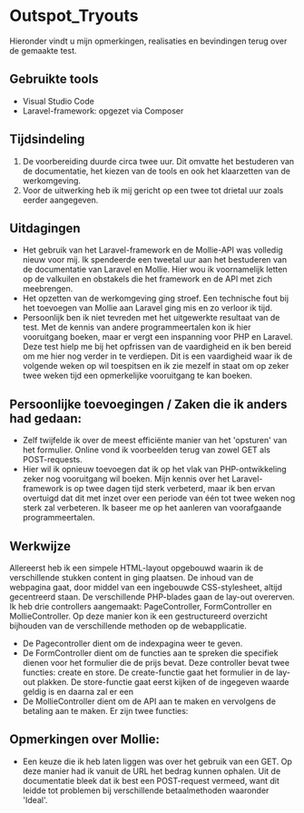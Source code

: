 # Outspot_Tryouts

Hieronder vindt u mijn opmerkingen, realisaties en bevindingen terug over de gemaakte test.

## Gebruikte tools

* Visual Studio Code
* Laravel-framework: opgezet via Composer


## Tijdsindeling
1. De voorbereiding duurde circa twee uur. Dit omvatte het bestuderen van de documentatie, het kiezen van de tools en ook het klaarzetten van de werkomgeving.
2. Voor de uitwerking heb ik mij gericht op een twee tot drietal uur zoals eerder aangegeven. 


## Uitdagingen
* Het gebruik van het Laravel-framework en de Mollie-API was volledig nieuw voor mij. Ik spendeerde een tweetal uur aan het bestuderen van de documentatie van Laravel en Mollie. Hier wou ik voornamelijk letten op de valkuilen en obstakels die het framework en de API met zich meebrengen.
* Het opzetten van de werkomgeving ging stroef. Een technische fout bij het toevoegen van Mollie aan Laravel ging mis en zo verloor ik tijd. 
* Persoonlijk ben ik niet tevreden met het uitgewerkte resultaat van de test. Met de kennis van andere programmeertalen kon ik hier vooruitgang boeken, maar er vergt een inspanning voor PHP en Laravel. Deze test hielp me bij het opfrissen van de vaardigheid en ik ben bereid om me hier nog verder in te verdiepen. Dit is een vaardigheid waar ik de volgende weken op wil toespitsen en ik zie mezelf in staat om op zeker twee weken tijd een opmerkelijke vooruitgang te kan boeken.

## Persoonlijke toevoegingen / Zaken die ik anders had gedaan:
* Zelf twijfelde ik over de meest efficiënte manier van het 'opsturen' van het formulier. Online vond ik voorbeelden terug van zowel GET als POST-requests.
* Hier wil ik opnieuw toevoegen dat ik op het vlak van PHP-ontwikkeling zeker nog vooruitgang wil boeken. Mijn kennis over het Laravel-framework is op twee dagen tijd sterk verbeterd, maar ik ben ervan overtuigd dat dit met inzet over een periode van één tot twee weken nog sterk zal verbeteren. Ik baseer me op het aanleren van voorafgaande programmeertalen.


## Werkwijze
Allereerst heb ik een simpele HTML-layout opgebouwd waarin ik de verschillende stukken content in ging plaatsen. De inhoud van de webpagina gaat, door middel van een ingebouwde CSS-stylesheet, altijd gecentreerd staan. De verschillende PHP-blades gaan de lay-out overerven.
Ik heb drie controllers aangemaakt: PageController, FormController en MollieController. Op deze manier kon ik een gestructureerd overzicht bijhouden van de verschillende methoden op de webapplicatie.
* De Pagecontroller dient om de indexpagina weer te geven.
* De FormController dient om de functies aan te spreken die specifiek dienen voor het formulier die de prijs bevat. Deze controller bevat twee functies: create en store. De create-functie gaat het formulier in de lay-out plakken. De store-functie gaat eerst kijken of de ingegeven waarde geldig is en daarna zal er een 
* De MollieController dient om de API aan te maken en vervolgens de betaling aan te maken. Er zijn twee functies: 


## Opmerkingen over Mollie:
* Een keuze die ik heb laten liggen was over het gebruik van een GET. Op deze manier had ik vanuit de URL het bedrag kunnen ophalen. Uit de documentatie bleek dat ik best een POST-request vermeed, want dit leidde tot problemen bij verschillende betaalmethoden waaronder 'Ideal'.
